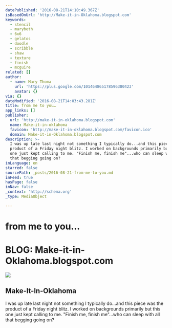 ```yaml
---
datePublished: '2016-08-21T14:10:49.367Z'
isBasedOnUrl: 'http://Make-it-in-Oklahoma.blogspot.com'
keywords:
  - stencil
  - marybeth
  - 6x6
  - gelatos
  - doodle
  - scribble
  - shaw
  - texture
  - finish
  - mcguire
related: []
author:
  - name: Mary Thoma
    url: 'https://plus.google.com/101464865178596380423'
    avatar: {}
via: {}
dateModified: '2016-08-21T14:03:43.281Z'
title: from me to you…
app_links: []
publisher:
  url: 'http://make-it-in-oklahoma.blogspot.com'
  name: Make-it-in-oklahoma
  favicon: 'http://make-it-in-oklahoma.blogspot.com/favicon.ico'
  domain: Make-it-in-Oklahoma.blogspot.com
description: >-
  I was up late last night not something I typically do...and this piece was the
  product of a Friday night blitz. I worked on backgrounds primarily but this
  one just kept calling to me. "Finish me, finish me"...who can sleep with all
  that begging going on?
inLanguage: en
starred: false
sourcePath: _posts/2016-08-21-from-me-to-you.md
inFeed: true
hasPage: false
inNav: false
_context: 'http://schema.org'
_type: MediaObject

---
```

# from me to you...

# BLOG: Make-it-in-Oklahoma.blogspot.com

<article style=""><img src="https://imgflo.herokuapp.com/graph/vahj1ThiexotieMo/a52cc7129233949fd0b299ded618e1e9/noop.jpg?input=http%3A%2F%2F4.bp.blogspot.com%2F-_c2Ee8T7r4E%2FVn1uAbufD4I%2FAAAAAAAABVk%2FdNb6kVxBjVM%2Fs1600-r%2FNod%252Bto%252BVermeer%252BSG%252BL207%252BS055Carriker%252BS388Lafluer%252B001%252BLighest%252Bcropped%252Bfor%252Bblog%252Bheader.JPG" /><h1>Make-It-In-Oklahoma</h1><p>I was up late last night not something I typically do...and this piece was the product of a Friday night blitz. I worked on backgrounds primarily but this one just kept calling to me. "Finish me, finish me"...who can sleep with all that begging going on?</p></article>